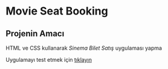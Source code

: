 # Movie Seat Booking
## Projenin Amacı

HTML ve CSS kullanarak _Sinema Bilet Satış_ uygulaması yapma

Uygulamayı test etmek için [tıklayın](https://mustafadurmaz.github.io/js_movie_seat_booking/)
